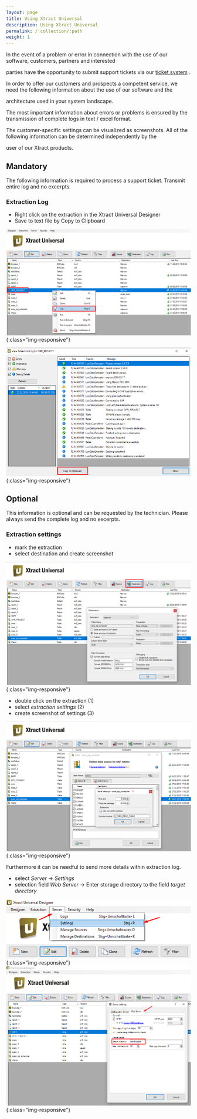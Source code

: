 ```yaml
---
layout: page
title: Using Xtract Universal
description: Using Xtract Universal
permalink: /:collection/:path
weight: 1
---
```


In the event of a problem or error in connection with the use of our software, customers, partners and interested

parties have the opportunity to submit support tickets via our [ticket system]( https://support.theobald-software.com/helpdesk) . 

In order to offer our customers and prospects a competent service, we need the following information about the use of our software and the 

architecture used in your system landscape.

The most important information about errors or problems is ensured by the transmission of complete logs in text / excel format.

The customer-specific settings can be visualized as screenshots. All of the following information can be determined independently by the 

user of our Xtract products.

## Mandatory
The following information is required to process a support ticket. Transmit entire log and no excerpts.

### Extraction Log

- Right click on the extraction in the Xtract Universal Designer 
- Save to text file by Copy to Clipboard

![XU-Log](/img/contents/xu_log_rechtsklick.png){:class="img-responsive"}

![XU-Log](/img/contents/xu_log_copy.png){:class="img-responsive"}

## Optional 

This information is optional and can be requested by the technician. Please always send the complete log and no excerpts.

### Extraction settings

- mark the extraction
- select destination and create screenshot

![XU-extraction_settings](/img/contents/xu_destinantion_settings.png){:class="img-responsive"}

- double click on the extraction (1)
- select *extraction settings* (2)
- create screenshot of settings (3)

![XU-table_extraction_settings](/img/contents/xu_extraction_settings.png){:class="img-responsive"}

Furthermore it can be needful to send more details within extraction log.

- select *Server* ->  *Settings*
- selection field *Web Server* -> Enter storage directory to the field *target directory* 

![XU-table_extraction_settings](/img/contents/server_settings_xu.png){:class="img-responsive"}
![XU-table_extraction_settings](/img/contents/result-cache-xu.png){:class="img-responsive"}



 
 



<!--stackedit_data:
eyJoaXN0b3J5IjpbMjQ4Mzk1Mjg5LC0xNzY1NTk2NjA0XX0=
-->